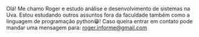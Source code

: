 Olá! Me chamo Roger e estudo análise e desenvolvimento de sistemas na Uva. 
Estou estudando outros assuntos fora da faculdade também como a linguagem de programação python😁! 
Caso queira entrar em contato pode mandar uma mensagem para: roger.informe@gmail.com
